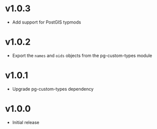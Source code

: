 # v1.0.3
* Add support for PostGIS typmods

# v1.0.2
* Export the `names` and `oids` objects from the pg-custom-types module

# v1.0.1
* Upgrade pg-custom-types dependency

# v1.0.0
* Initial release
